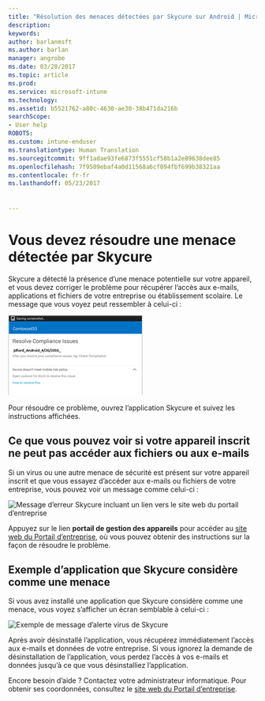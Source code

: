 ```yaml
---
title: "Résolution des menaces détectées par Skycure sur Android | Microsoft Docs"
description: 
keywords: 
author: barlanmsft
ms.author: barlan
manager: angrobe
ms.date: 03/28/2017
ms.topic: article
ms.prod: 
ms.service: microsoft-intune
ms.technology: 
ms.assetid: b5521762-a80c-4630-ae30-38b471da216b
searchScope:
- User help
ROBOTS: 
ms.custom: intune-enduser
ms.translationtype: Human Translation
ms.sourcegitcommit: 9ff1adae93fe6873f5551cf58b1a2e89638dee85
ms.openlocfilehash: 7f9509ebaf4a0d11568a6cf094fbf699b38321aa
ms.contentlocale: fr-fr
ms.lasthandoff: 05/23/2017


---
```


# <a name="you-need-to-resolve-a-threat-found-by-skycure"></a>Vous devez résoudre une menace détectée par Skycure

Skycure a détecté la présence d’une menace potentielle sur votre appareil, et vous devez corriger le problème pour récupérer l’accès aux e-mails, applications et fichiers de votre entreprise ou établissement scolaire. Le message que vous voyez peut ressembler à celui-ci :

![L’application Skycure a détecté une menace sur votre appareil](./media/lookout-threat-found-android.png)

Pour résoudre ce problème, ouvrez l’application Skycure et suivez les instructions affichées.

## <a name="what-you-might-see-if-your-enrolled-device-is-blocked-from-accessing-email-or-files"></a>Ce que vous pouvez voir si votre appareil inscrit ne peut pas accéder aux fichiers ou aux e-mails

Si un virus ou une autre menace de sécurité est présent sur votre appareil inscrit et que vous essayez d’accéder aux e-mails ou fichiers de votre entreprise, vous pouvez voir un message comme celui-ci :

![Message d’erreur Skycure incluant un lien vers le site web du portail d’entreprise](./media/skycure-list-of-potential-issues-android.png)

Appuyez sur le lien **portail de gestion des appareils** pour accéder au [site web du Portail d’entreprise](http://portal.manage.microsoft.com), où vous pouvez obtenir des instructions sur la façon de résoudre le problème.

## <a name="example-of-an-app-that-skycure-sees-as-a-threat"></a>Exemple d’application que Skycure considère comme une menace

Si vous avez installé une application que Skycure considère comme une menace, vous voyez s’afficher un écran semblable à celui-ci :

![Exemple de message d’alerte virus de Skycure](./media/skycure-virus-alert-android.png)

Après avoir désinstallé l’application, vous récupérez immédiatement l’accès aux e-mails et données de votre entreprise. Si vous ignorez la demande de désinstallation de l’application, vous perdez l’accès à vos e-mails et données jusqu’à ce que vous désinstalliez l’application.

Encore besoin d’aide ? Contactez votre administrateur informatique. Pour obtenir ses coordonnées, consultez le [site web du Portail d’entreprise](http://portal.manage.microsoft.com).

